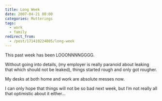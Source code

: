 ```yaml
---
title: Long Week
date: 2007-04-21 00:00
categories: Mutterings
tags:
  - work
  - family
redirect_from:
  - /post/171410224805/long-week
---
```

This past week has been LOOONNNNGGGG.

Without going into details, (my employer is really paranoid about leaking that which should not be leaked), things started rough and only got rougher.

My desks at both home and work are absolute messes now.

I can only hope that things will not be so bad next week, but I&rsquo;m not really all that optimistic about it either&hellip;
